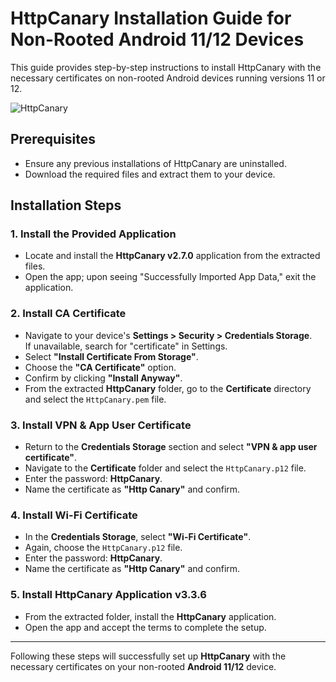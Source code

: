 # HttpCanary Installation Guide for Non-Rooted Android 11/12 Devices

This guide provides step-by-step instructions to install HttpCanary with the necessary certificates on non-rooted Android devices running versions 11 or 12.

![HttpCanary](https://raw.githubusercontent.com/ak-alien/XtraxtGuard/refs/heads/main/src/HttpCanary.png)

## Prerequisites

- Ensure any previous installations of HttpCanary are uninstalled.
- Download the required files and extract them to your device.

## Installation Steps

### 1. Install the Provided Application
- Locate and install the **HttpCanary v2.7.0** application from the extracted files.
- Open the app; upon seeing "Successfully Imported App Data," exit the application.

### 2. Install CA Certificate
- Navigate to your device's **Settings > Security > Credentials Storage**.  
  If unavailable, search for "certificate" in Settings.
- Select **"Install Certificate From Storage"**.
- Choose the **"CA Certificate"** option.
- Confirm by clicking **"Install Anyway"**.
- From the extracted **HttpCanary** folder, go to the **Certificate** directory and select the `HttpCanary.pem` file.

### 3. Install VPN & App User Certificate
- Return to the **Credentials Storage** section and select **"VPN & app user certificate"**.
- Navigate to the **Certificate** folder and select the `HttpCanary.p12` file.
- Enter the password: **HttpCanary**.
- Name the certificate as **"Http Canary"** and confirm.

### 4. Install Wi-Fi Certificate
- In the **Credentials Storage**, select **"Wi-Fi Certificate"**.
- Again, choose the `HttpCanary.p12` file.
- Enter the password: **HttpCanary**.
- Name the certificate as **"Http Canary"** and confirm.

### 5. Install HttpCanary Application **v3.3.6**
- From the extracted folder, install the **HttpCanary** application.
- Open the app and accept the terms to complete the setup.

---

Following these steps will successfully set up **HttpCanary** with the necessary certificates on your non-rooted **Android 11/12** device.